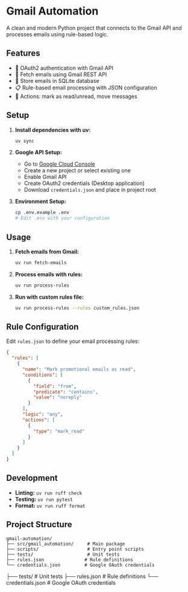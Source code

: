 # Gmail Automation

A clean and modern Python project that connects to the Gmail API and processes emails using rule-based logic.

## Features

- 🔐 OAuth2 authentication with Gmail API
- 📧 Fetch emails using Gmail REST API
- 💾 Store emails in SQLite database
- 📋 Rule-based email processing with JSON configuration
- 🎯 Actions: mark as read/unread, move messages

## Setup

1. **Install dependencies with uv:**

   ```bash
   uv sync
   ```

2. **Google API Setup:**

   - Go to [Google Cloud Console](https://console.cloud.google.com)
   - Create a new project or select existing one
   - Enable Gmail API
   - Create OAuth2 credentials (Desktop application)
   - Download `credentials.json` and place in project root

3. **Environment Setup:**
   ```bash
   cp .env.example .env
   # Edit .env with your configuration
   ```

## Usage

1. **Fetch emails from Gmail:**

   ```bash
   uv run fetch-emails
   ```

2. **Process emails with rules:**

   ```bash
   uv run process-rules
   ```

3. **Run with custom rules file:**
   ```bash
   uv run process-rules --rules custom_rules.json
   ```

## Rule Configuration

Edit `rules.json` to define your email processing rules:

```json
{
  "rules": [
    {
      "name": "Mark promotional emails as read",
      "conditions": [
        {
          "field": "from",
          "predicate": "contains",
          "value": "noreply"
        }
      ],
      "logic": "any",
      "actions": [
        {
          "type": "mark_read"
        }
      ]
    }
  ]
}
```

## Development

- **Linting:** `uv run ruff check`
- **Testing:** `uv run pytest`
- **Format:** `uv run ruff format`

## Project Structure

```
gmail-automation/
├── src/gmail_automation/     # Main package
├── scripts/                  # Entry point scripts
├── tests/                    # Unit tests
├── rules.json               # Rule definitions
└── credentials.json         # Google OAuth credentials
```

├── tests/ # Unit tests
├── rules.json # Rule definitions
└── credentials.json # Google OAuth credentials

```

```
